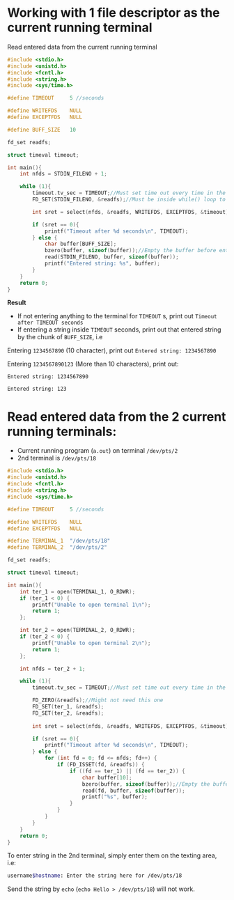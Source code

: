 # Working with 1 file descriptor as the current running terminal

Read entered data from the current running terminal

```c
#include <stdio.h>
#include <unistd.h>
#include <fcntl.h>
#include <string.h>
#include <sys/time.h>

#define TIMEOUT     5 //seconds

#define WRITEFDS    NULL
#define EXCEPTFDS   NULL

#define BUFF_SIZE   10

fd_set readfs;

struct timeval timeout;

int main(){
    int nfds = STDIN_FILENO + 1;

    while (1){
        timeout.tv_sec = TIMEOUT;//Must set time out every time in the while loop
        FD_SET(STDIN_FILENO, &readfs);//Must be inside while() loop to handle in every loop

        int sret = select(nfds, &readfs, WRITEFDS, EXCEPTFDS, &timeout);

        if (sret == 0){
            printf("Timeout after %d seconds\n", TIMEOUT);
        } else {
            char buffer[BUFF_SIZE];
            bzero(buffer, sizeof(buffer));//Empty the buffer before entering value
            read(STDIN_FILENO, buffer, sizeof(buffer));
            printf("Entered string: %s", buffer);
        }
    }
    return 0;
}
```

**Result**

* If not entering anything to the terminal for ``TIMEOUT`` s, print out ``Timeout after TIMEOUT seconds``
* If entering a string inside ``TIMEOUT`` seconds, print out that entered string by the chunk of ``BUFF_SIZE``, i.e

Entering ``1234567890`` (10 character), print out ``Entered string: 1234567890``

Entering ``1234567890123`` (More than 10 characters), print out: 

``Entered string: 1234567890``

``Entered string: 123``

# Read entered data from the 2 current running terminals:

* Current running program (``a.out``) on terminal ``/dev/pts/2``
* 2nd terminal is ``/dev/pts/18``

```c
#include <stdio.h>
#include <unistd.h>
#include <fcntl.h>
#include <string.h>
#include <sys/time.h>

#define TIMEOUT     5 //seconds

#define WRITEFDS    NULL
#define EXCEPTFDS   NULL

#define TERMINAL_1  "/dev/pts/18"
#define TERMINAL_2  "/dev/pts/2"

fd_set readfs;

struct timeval timeout;

int main(){
    int ter_1 = open(TERMINAL_1, O_RDWR);
    if (ter_1 < 0) {
        printf("Unable to open terminal 1\n");
        return 1;
    };

    int ter_2 = open(TERMINAL_2, O_RDWR);
    if (ter_2 < 0) {
        printf("Unable to open terminal 2\n");
        return 1;
    };

    int nfds = ter_2 + 1;

    while (1){
        timeout.tv_sec = TIMEOUT;//Must set time out every time in the while loop

        FD_ZERO(&readfs);//Might not need this one
        FD_SET(ter_1, &readfs);
        FD_SET(ter_2, &readfs);
        
        int sret = select(nfds, &readfs, WRITEFDS, EXCEPTFDS, &timeout);

        if (sret == 0){
            printf("Timeout after %d seconds\n", TIMEOUT);
        } else {
            for (int fd = 0; fd <= nfds; fd++) {
                if (FD_ISSET(fd, &readfs)) {
                    if ((fd == ter_1) || (fd == ter_2)) {
                        char buffer[10];
                        bzero(buffer, sizeof(buffer));//Empty the buffer before entering value
                        read(fd, buffer, sizeof(buffer));
						printf("%s", buffer);
                    }
                }
            }
        }
    }
    return 0;
}
```

To enter string in the 2nd terminal, simply enter them on the texting area, i.e:

```sh
username$hostname: Enter the string here for /dev/pts/18
```

Send the string by ``echo`` (``echo Hello > /dev/pts/18``) will not work.
